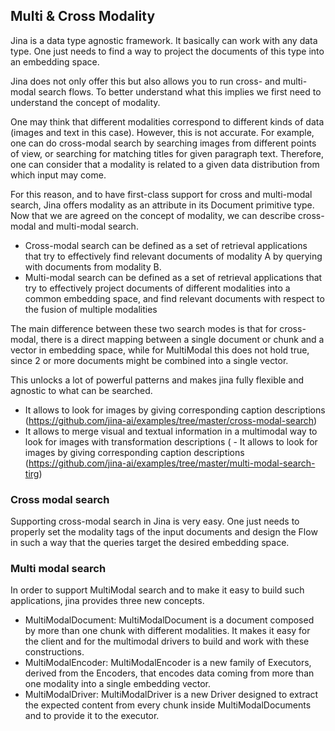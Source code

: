 ## Multi & Cross Modality

Jina is a data type agnostic framework. It basically can work with any data type. 
One just needs to find a way to project the documents of this type into an embedding space.

Jina does not only offer this but also allows you to run cross- and multi-modal search flows. 
To better understand what this implies we first need to understand the concept of modality. 

One may think that different modalities correspond to different kinds of data (images and text in this case).
However, this is not accurate. For example, one can do cross-modal search by searching images from different points of view, 
or searching for matching titles for given paragraph text.
Therefore, one can consider that a modality is related to a given data distribution from which input may come. 

For this reason, and to have first-class support for cross and multi-modal search, Jina offers modality as an attribute in its Document primitive type.
Now that we are agreed on the concept of modality, we can describe cross-modal and multi-modal search.
 
 - Cross-modal search can be defined as a set of retrieval applications that try to effectively find relevant documents of modality A by querying with documents from modality B.
 - Multi-modal search can be defined as a set of retrieval applications that try to effectively project documents of different modalities into a
 common embedding space, and find relevant documents with respect to the fusion of multiple modalities
 
The main difference between these two search modes is that for cross-modal, there is a direct mapping between a single document or chunk and a
vector in embedding space, while for MultiModal this does not hold true, since 2 or more documents might be combined into a single vector.
 
This unlocks a lot of powerful patterns and makes jina fully flexible and agnostic to what can be searched.
 
 - It allows to look for images by giving corresponding caption descriptions (https://github.com/jina-ai/examples/tree/master/cross-modal-search)
 - It allows to merge visual and textual information in a multimodal way to look for images with transformation descriptions ( - It allows to look for images by giving corresponding caption descriptions (https://github.com/jina-ai/examples/tree/master/multi-modal-search-tirg)
 
### Cross modal search

Supporting cross-modal search in Jina is very easy. One just needs to properly set the modality tags of the input documents
and design the Flow in such a way that the queries target the desired embedding space.

### Multi modal search

In order to support MultiModal search and to make it easy to build such applications, jina provides three new concepts.
 
 - MultiModalDocument: MultiModalDocument is a document composed by more than one chunk with different modalities. It makes it easy
 for the client and for the multimodal drivers to build and work with these constructions.
 - MultiModalEncoder: MultiModalEncoder is a new family of Executors, derived from the Encoders, that encodes data coming from more than 
 one modality into a single embedding vector.
 - MultiModalDriver: MultiModalDriver is a new Driver designed to extract the expected content from every chunk inside MultiModalDocuments
 and to provide it to the executor.

